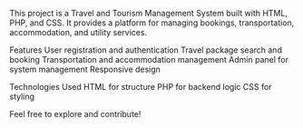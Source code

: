 This project is a Travel and Tourism Management System built with HTML, PHP, and CSS. It provides a platform for managing bookings, transportation, accommodation, and utility services.

Features
User registration and authentication
Travel package search and booking
Transportation and accommodation management
Admin panel for system management
Responsive design

Technologies Used
HTML for structure
PHP for backend logic
CSS for styling

Feel free to explore and contribute!
